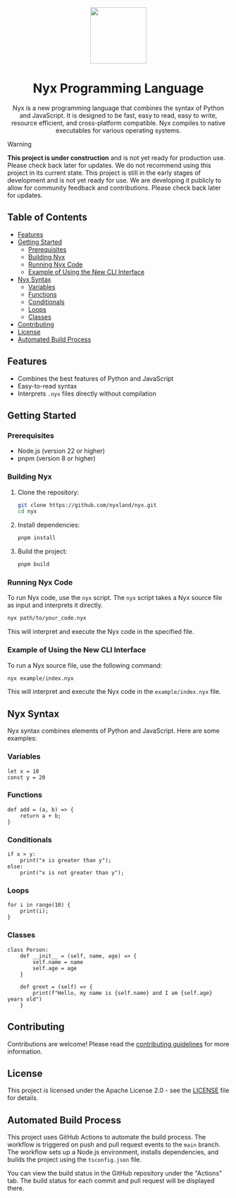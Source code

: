 <div align="center">
  <picture>
      <img src="https://nyxland.github.io/assets/assets/logo.png" width="128">
  </picture>

  # Nyx Programming Language

  Nyx is a new programming language that combines the syntax of Python and JavaScript. It is designed to be fast, easy to read, easy to write, resource efficient, and cross-platform compatible. Nyx compiles to native executables for various operating systems.
</div>

> [!WARNING]
> **This project is under construction** and is not yet ready for production use. Please check back later for updates. We do not recommend using this project in its current state. This project is still in the early stages of development and is not yet ready for use. We are developing it publicly to allow for community feedback and contributions. Please check back later for updates.

## Table of Contents

- [Features](#features)
- [Getting Started](#getting-started)
  - [Prerequisites](#prerequisites)
  - [Building Nyx](#building-nyx)
  - [Running Nyx Code](#running-nyx-code)
  - [Example of Using the New CLI Interface](#example-of-using-the-new-cli-interface)
- [Nyx Syntax](#nyx-syntax)
  - [Variables](#variables)
  - [Functions](#functions)
  - [Conditionals](#conditionals)
  - [Loops](#loops)
  - [Classes](#classes)
- [Contributing](#contributing)
- [License](#license)
- [Automated Build Process](#automated-build-process)

## Features

- Combines the best features of Python and JavaScript
- Easy-to-read syntax
- Interprets `.nyx` files directly without compilation

## Getting Started

### Prerequisites

- Node.js (version 22 or higher)
- pnpm (version 8 or higher)

### Building Nyx

1. Clone the repository:

   ```sh
   git clone https://github.com/nyxland/nyx.git
   cd nyx
   ```

2. Install dependencies:

   ```sh
   pnpm install
   ```

3. Build the project:

   ```sh
   pnpm build
   ```

### Running Nyx Code

To run Nyx code, use the `nyx` script. The `nyx` script takes a Nyx source file as input and interprets it directly.

```sh
nyx path/to/your_code.nyx
```

This will interpret and execute the Nyx code in the specified file.

### Example of Using the New CLI Interface

To run a Nyx source file, use the following command:

```sh
nyx example/index.nyx
```

This will interpret and execute the Nyx code in the `example/index.nyx` file.

## Nyx Syntax

Nyx syntax combines elements of Python and JavaScript. Here are some examples:

### Variables

```nyx
let x = 10
const y = 20
```

### Functions

```nyx
def add = (a, b) => {
    return a + b;
}
```

### Conditionals

```nyx
if x > y:
    print("x is greater than y");
else:
    print("x is not greater than y");
```

### Loops

```nyx
for i in range(10) {
    print(i);
}
```

### Classes

```nyx
class Person:
    def __init__ = (self, name, age) => {
        self.name = name
        self.age = age
    }

    def greet = (self) => {
        print(f"Hello, my name is {self.name} and I am {self.age} years old")
    }
```

## Contributing

Contributions are welcome! Please read the [contributing guidelines](CONTRIBUTING.md) for more information.

## License

This project is licensed under the Apache License 2.0 - see the [LICENSE](LICENSE) file for details.

## Automated Build Process

This project uses GitHub Actions to automate the build process. The workflow is triggered on push and pull request events to the `main` branch. The workflow sets up a Node.js environment, installs dependencies, and builds the project using the `tsconfig.json` file.

You can view the build status in the GitHub repository under the "Actions" tab. The build status for each commit and pull request will be displayed there.
